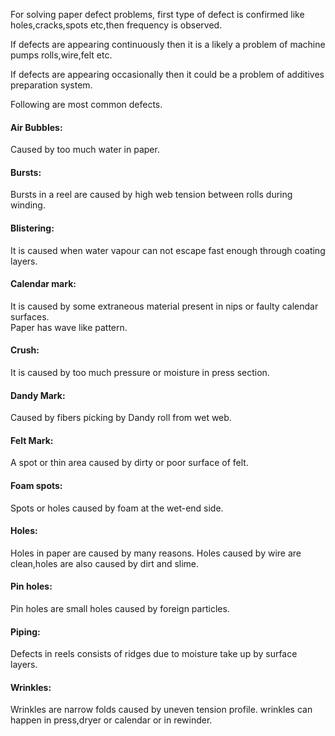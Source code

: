 For solving paper defect problems, first type of defect is confirmed like holes,cracks,spots etc,then frequency is observed.

If defects are appearing continuously then it is a likely a problem of machine pumps rolls,wire,felt etc.  

If  defects are appearing occasionally then it could be a problem of additives preparation system.

Following are most common defects.
              
#### Air Bubbles:  
Caused by too much water in paper.
#### Bursts:
Bursts in a reel are caused by high web tension between rolls during winding. 
#### Blistering:  
It is caused when water vapour can not escape fast enough through coating layers.
#### Calendar mark:  
It is caused by some extraneous material present in nips or faulty calendar surfaces.   
Paper has wave like pattern.
#### Crush: 
It is caused by too much pressure or moisture in press section.
#### Dandy Mark: 
Caused by fibers picking by Dandy roll from wet web.
#### Felt Mark:
A spot or thin area caused by dirty or poor surface of felt.
#### Foam spots: 
Spots or holes caused by foam at the wet-end side.
#### Holes: 
Holes in paper are caused by many reasons. Holes caused by wire are clean,holes are also caused by dirt and slime.
#### Pin holes: 
Pin holes are small holes caused by foreign particles.
#### Piping: 
Defects in reels consists of ridges due to moisture take up by surface layers.
#### Wrinkles:
Wrinkles are narrow folds caused by uneven tension profile. wrinkles can happen in press,dryer or calendar or in rewinder.